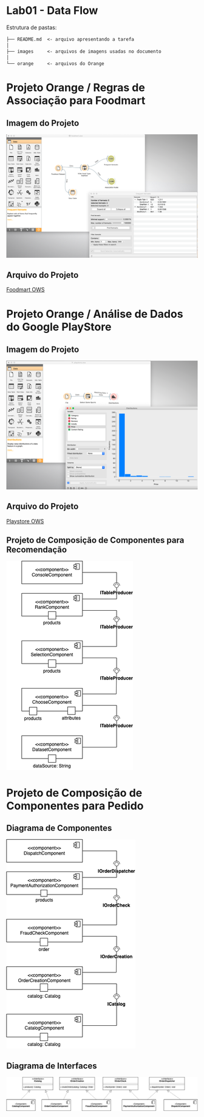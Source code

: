 # Lab01 - Data Flow

Estrutura de pastas:

~~~
├── README.md  <- arquivo apresentando a tarefa
│
├── images     <- arquivos de imagens usadas no documento
│
└── orange     <- arquivos do Orange
~~~

# Projeto Orange / Regras de Associação para Foodmart

## Imagem do Projeto
![Foodmart](images/foodmart.png)

## Arquivo do Projeto
[Foodmart OWS](orange/foodmart.ows)

# Projeto Orange / Análise de Dados do Google PlayStore

## Imagem do Projeto
![Playstore](images/playstore.png)

## Arquivo do Projeto
[Playstore OWS](orange/playstore.ows)

## Projeto de Composição de Componentes para Recomendação

![Diagrama de componentes para recomendação](images/Diagrama1.png)

# Projeto de Composição de Componentes para Pedido

## Diagrama de Componentes

![Diagrama de componentes](images/Diagrama2-Component.png)

## Diagrama de Interfaces

![Diagrama de interfaces](images/Diagrama2-Interfaces.png)


